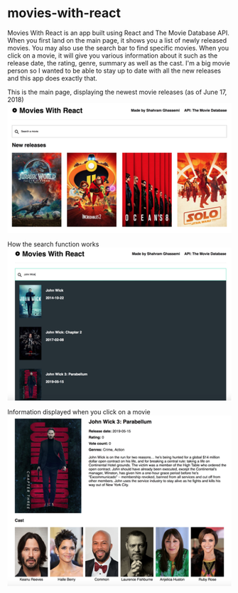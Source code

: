 # movies-with-react
 Movies With React is an app built using React and The Movie Database API. When you first land on the main page, it shows you a list of newly released movies. You may also use the search bar to find specific movies. When you click on a movie, it will give you various information about it such as the release date, the rating, genre, summary as well as the cast. I'm a big movie person so I wanted to be able to stay up to date with all the new releases and this app does exactly that.

This is the main page, displaying the newest movie releases (as of June 17, 2018)
<img src="screenshots/movieswithreact.jpg"/>

How the search function works
<img src="screenshots/search.jpg"/>

Information displayed when you click on a movie
<img src="screenshots/movie.jpg"/>
